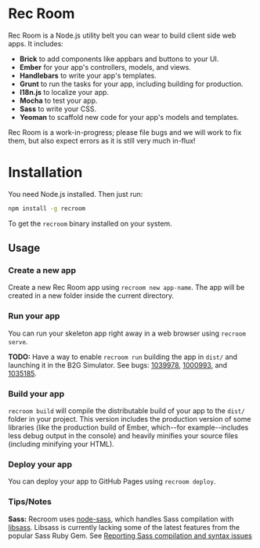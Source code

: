 # Rec Room

Rec Room is a Node.js utility belt you can wear to build client side web apps.
It includes:

 * **Brick** to add components like appbars and buttons to your UI.
 * **Ember** for your app's controllers, models, and views.
 * **Handlebars** to write your app's templates.
 * **Grunt** to run the tasks for your app, including building for production.
 * **I18n.js** to localize your app.
 * **Mocha** to test your app.
 * **Sass** to write your CSS.
 * **Yeoman** to scaffold new code for your app's models and templates.

Rec Room is a work-in-progress; please file bugs and we will work to fix them,
but also expect errors as it is still very much in-flux!

# Installation

You need Node.js installed. Then just run:

```bash
npm install -g recroom
```

To get the `recroom` binary installed on your system.

## Usage

### Create a new app

Create a new Rec Room app using `recroom new app-name`. The app will be created
in a new folder inside the current directory.

### Run your app

You can run your skeleton app right away in a web browser using `recroom serve`.

**TODO:** Have a way to enable `recroom run` building the app in `dist/` and
launching it in the B2G Simulator. See bugs: [1039978][bug 1039978],
[1000993][bug 1000993], and [1035185][bug 1035185].

[bug 1039978]: https://bugzilla.mozilla.org/show_bug.cgi?id=1039978
[bug 1000993]: https://bugzilla.mozilla.org/show_bug.cgi?id=1000993
[bug 1035185]: https://bugzilla.mozilla.org/show_bug.cgi?id=1035185

### Build your app

`recroom build` will compile the distributable build of your app to the `dist/`
folder in your project. This version includes the production version of some
libraries (like the production build of Ember, which--for example--includes
less debug output in the console) and heavily minifies your source files
(including minifying your HTML).

### Deploy your app

You can deploy your app to GitHub Pages using `recroom deploy`.

### Tips/Notes

**Sass:** Recroom uses [node-sass][node-sass], which handles Sass compilation with [libsass][lib-sass]. Libsass is currently lacking some of the latest features from the popular Sass Ruby Gem. See [Reporting Sass compilation and syntax issues][sass-notes]

[lib-sass]: https://github.com/sass/libsass
[sass-notes]: https://github.com/sass/node-sass#reporting-sass-compilation-and-syntax-issues
[node-sass]: https://github.com/sass/node-sass
